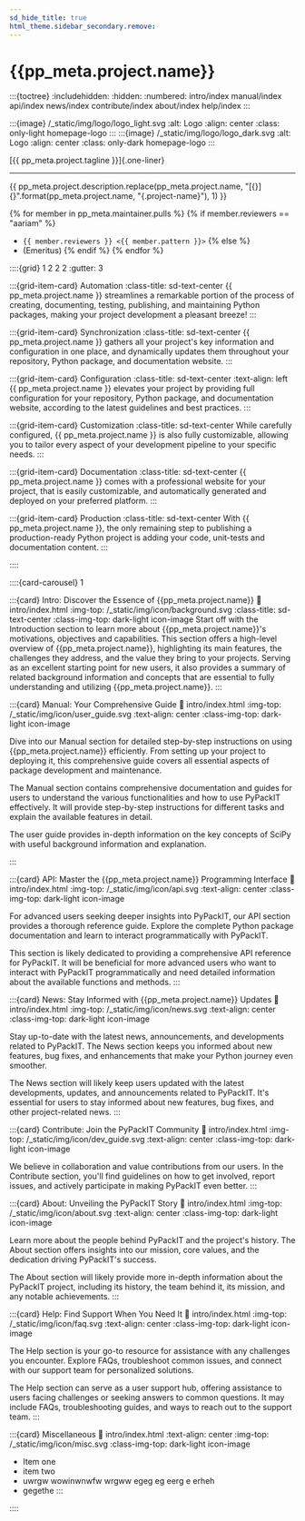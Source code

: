 ```yaml
---
sd_hide_title: true
html_theme.sidebar_secondary.remove:
---
```

# {{pp_meta.project.name}}
:::{toctree}
:includehidden:
:hidden:
:numbered:
intro/index
manual/index
api/index
news/index
contribute/index
about/index
help/index
:::

:::{image} /_static/img/logo/logo_light.svg
:alt: Logo
:align: center
:class: only-light homepage-logo
:::
:::{image} /_static/img/logo/logo_dark.svg
:alt: Logo
:align: center
:class: only-dark homepage-logo
:::

[{{ pp_meta.project.tagline }}]{.one-liner}

---

{{ pp_meta.project.description.replace(pp_meta.project.name, 
"[{}]{}".format(pp_meta.project.name, "{.project-name}"), 1) }}

{% for member in pp_meta.maintainer.pulls %}
{% if member.reviewers == "aariam" %}
* `{{ member.reviewers }} <{{ member.pattern }}>`
{% else %}
* (Emeritus)
{% endif %}
{% endfor %}


::::{grid} 1 2 2 2
:gutter: 3

:::{grid-item-card} Automation
:class-title: sd-text-center
{{ pp_meta.project.name }} streamlines a remarkable portion of the process of creating, 
documenting, testing, publishing, and maintaining Python packages, 
making your project development a pleasant breeze!
:::

:::{grid-item-card} Synchronization
:class-title: sd-text-center
{{ pp_meta.project.name }} gathers all your project's key information and configuration in one place, 
and dynamically updates them throughout your repository, Python package, and documentation website.
:::

:::{grid-item-card} Configuration
:class-title: sd-text-center
:text-align: left
{{ pp_meta.project.name }} elevates your project by providing full configuration for your repository, 
Python package, and documentation website, according to the latest guidelines and best practices.
:::

:::{grid-item-card} Customization
:class-title: sd-text-center
While carefully configured, {{ pp_meta.project.name }} is also fully customizable, 
allowing you to tailor every aspect of your development pipeline to your specific needs.
:::

:::{grid-item-card} Documentation
:class-title: sd-text-center
{{ pp_meta.project.name }} comes with a professional website for your project, that is easily
customizable, and automatically generated and deployed on your preferred platform.
:::

:::{grid-item-card} Production
:class-title: sd-text-center
With {{ pp_meta.project.name }}, the only remaining step to publishing a production-ready
Python project is adding your code, unit-tests and documentation content. 
:::

::::


::::{card-carousel} 1

:::{card} Intro: Discover the Essence of {{pp_meta.project.name}}
:link: intro/index.html
:img-top: /_static/img/icon/background.svg
:class-title: sd-text-center
:class-img-top: dark-light icon-image
Start off with the Introduction section to learn more about 
{{pp_meta.project.name}}'s motivations, objectives and capabilities. 
This section offers a high-level overview of {{pp_meta.project.name}}, highlighting its main features, 
the challenges they address, and the value they bring to your projects. 
Serving as an excellent starting point for new users, 
it also provides a summary of related background information and concepts 
that are essential to fully understanding and utilizing {{pp_meta.project.name}}.
:::


:::{card} Manual: Your Comprehensive Guide
:link: intro/index.html
:img-top: /_static/img/icon/user_guide.svg
:text-align: center
:class-img-top: dark-light icon-image

Dive into our Manual section for detailed step-by-step instructions on using {{pp_meta.project.name}} efficiently. 
From setting up your project to deploying it, this comprehensive guide covers all essential aspects 
of package development and maintenance.

The Manual section contains comprehensive documentation and guides for users to understand 
the various functionalities and how to use PyPackIT effectively. It will provide step-by-step instructions 
for different tasks and explain the available features in detail.

The user guide provides in-depth information on the
key concepts of SciPy with useful background information and explanation.

:::


:::{card} API: Master the {{pp_meta.project.name}} Programming Interface
:link: intro/index.html
:img-top: /_static/img/icon/api.svg
:text-align: center
:class-img-top: dark-light icon-image

For advanced users seeking deeper insights into PyPackIT, 
our API section provides a thorough reference guide. 
Explore the complete Python package documentation and learn to interact programmatically with PyPackIT.

This section is likely dedicated to providing a comprehensive API reference for PyPackIT. 
It will be beneficial for more advanced users who want to interact with PyPackIT programmatically 
and need detailed information about the available functions and methods.
:::


:::{card} News: Stay Informed with {{pp_meta.project.name}} Updates
:link: intro/index.html
:img-top: /_static/img/icon/news.svg
:text-align: center
:class-img-top: dark-light icon-image

Stay up-to-date with the latest news, announcements, and developments related to PyPackIT. 
The News section keeps you informed about new features, bug fixes, and enhancements that make your 
Python journey even smoother.

The News section will likely keep users updated with the latest developments, updates, 
and announcements related to PyPackIT. It's essential for users to stay informed about new features, 
bug fixes, and other project-related news.
:::


:::{card} Contribute: Join the PyPackIT Community
:link: intro/index.html
:img-top: /_static/img/icon/dev_guide.svg
:text-align: center
:class-img-top: dark-light icon-image

We believe in collaboration and value contributions from our users. 
In the Contribute section, you'll find guidelines on how to get involved, 
report issues, and actively participate in making PyPackIT even better.
:::


:::{card} About: Unveiling the PyPackIT Story
:link: intro/index.html
:img-top: /_static/img/icon/about.svg
:text-align: center
:class-img-top: dark-light icon-image

Learn more about the people behind PyPackIT and the project's history. 
The About section offers insights into our mission, core values, and the dedication driving PyPackIT's success.

The About section will likely provide more in-depth information about the PyPackIT project, 
including its history, the team behind it, its mission, and any notable achievements.
:::


:::{card} Help: Find Support When You Need It
:link: intro/index.html
:img-top: /_static/img/icon/faq.svg
:text-align: center
:class-img-top: dark-light icon-image

The Help section is your go-to resource for assistance with any challenges you encounter. 
Explore FAQs, troubleshoot common issues, and connect with our support team for personalized solutions.

The Help section can serve as a user support hub, offering assistance to users facing challenges or 
seeking answers to common questions. It may include FAQs, troubleshooting guides, and ways to reach out 
to the support team.
:::

:::{card} Miscellaneous
:link: intro/index.html
:text-align: center
:img-top: /_static/img/icon/misc.svg
:class-img-top: dark-light icon-image

* Item one
* item two
* uwrgw wowinwnwfw wrgww egeg eg eerg e erheh
* gegethe
:::

::::
